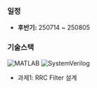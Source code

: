### 일정  
- **후반기:** 250714 ~ 250805

### 기술스택

<p>
  <img src="https://img.shields.io/badge/MATLAB-0076A8?style=for-the-badge&logoColor=white" alt="MATLAB" />
  <img src="https://img.shields.io/badge/SystemVerilog-007ACC?style=for-the-badge&logoColor=white" alt="SystemVerilog" />
</p>

- 과제1: RRC Filter 설계
